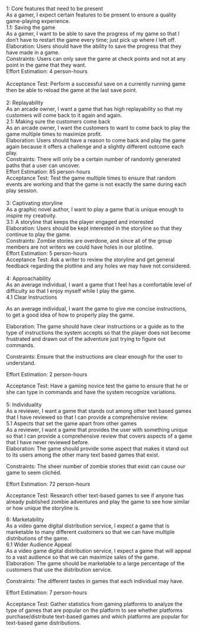 
1: Core features that need to be present <br />
As a gamer, I expect certain features to be present to ensure a quality game-playing experience. <br /> 
1.1: Saving the game <br />
As a gamer, I want to be able to save the progress of my game so that I don’t have to restart the game every time; just pick up where I left off. <br /> 
Elaboration: Users should have the ability to save the progress that they have made in a game. <br /> 
Constraints: Users can only save the game at check points and not at any point in the game that they want. <br /> 
Effort Estimation: 4 person-hours <br /> <br />
Acceptance Test: Perform a successful save on a currently running game then be able to reload the game at the last save point. <br /> 
  <br /> 
2: Replayability  <br /> 
As an arcade owner, I want a game that has high replayability so that my customers will come back to it again and again. <br />
2.1: Making sure the customers come back <br />
As an arcade owner, I want the customers to want to come back to play the game multiple times to maximize profit. <br />
Elaboration: Users should have a reason to come back and play the game again because it offers a challenge and a slightly different outcome each play. <br />
Constraints: There will only be a certain number of randomly generated paths that a user can uncover. <br />
Effort Estimation: 85 person-hours <br />
Acceptance Test: Test the game multiple times to ensure that random events are working and that the game is not exactly the same during each play session. <br />
  <br />
3: Captivating storyline <br />
As a graphic novel author, I want to play a game that is unique enough to inspire my creativity. <br />
3.1: A storyline that keeps the player engaged and interested <br />
Elaboration: Users should be kept interested in the storyline so that they continue to play the game. <br />
Constraints: Zombie stories are overdone, and since all of the group members are not writers we could have holes in our plotline.  <br />
Effort Estimation: 5 person-hours <br />
Acceptance Test: Ask a writer to review the storyline and get general feedback regarding the plotline and any holes we may have not considered. <br />
  <br />
4: Approachability  <br />
As an average individual, I want a game that I feel has a comfortable level of difficulty so that I enjoy myself while I play the game. <br />
4.1 Clear Instructions <br />

As an average individual, I want the game to give me concise instructions, to get a good idea of how to properly play the game. <br />

Elaboration: The game should have clear instructions or a guide as to the type of instructions the system accepts so that the player does not become frustrated and drawn out of the adventure just trying to figure out commands. <br />

Constraints: Ensure that the instructions are clear enough for the user to understand. <br />

Effort Estimation: 2 person-hours <br />

Acceptance Test: Have a gaming novice test the game to ensure that he or she can type in commands and have the system recognize variations. <br />
 <br />
5: Individuality <br />
As a reviewer, I want a game that stands out among other text based games that I have reviewed so that I can provide a comprehensive review. <br />
5.1 Aspects that set the game apart from other games <br />
As a reviewer, I want a game that provides the user with something unique so that I can provide a comprehensive review that covers aspects of a game that I have never reviewed before. <br />
Elaboration: The game should provide some aspect that makes it stand out to its users among the other many text based games that exist. <br />

Constraints: The sheer number of zombie stories that exist can cause our game to seem clichéd. <br />

Effort Estimation: 72 person-hours <br />

Acceptance Test: Research other text-based games to see if anyone has already published zombie adventures and play the game to see how similar or how unique the storyline is. <br />
 
6: Marketability <br />
As a video game digital distribution service, I expect a game that is marketable to many different customers so that we can have multiple distributions of the game. <br />
6.1 Wider Audience Appeal <br />
As a video game digital distribution service, I expect a game that will appeal to a vast audience so that we can maximize sales of the game. <br />
Elaboration: The game should be marketable to a large percentage of the customers that use the distribution service. <br />

Constraints: The different tastes in games that each individual may have. <br />

Effort Estimation: 7 person-hours <br />

Acceptance Test: Gather statistics from gaming platforms to analyze the type of games that are popular on the platform to see whether platforms purchase/distribute text-based games and which platforms are popular for text-based game distributions. <br />
 

